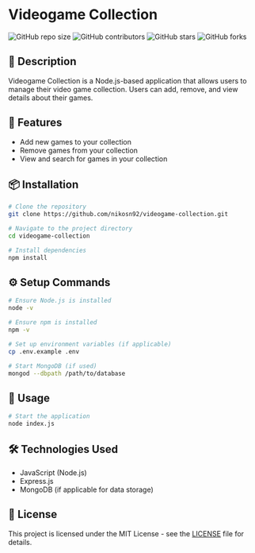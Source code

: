 # Videogame Collection

![GitHub repo size](https://img.shields.io/github/repo-size/nikosn92/videogame-collection)
![GitHub contributors](https://img.shields.io/github/contributors/nikosn92/videogame-collection)
![GitHub stars](https://img.shields.io/github/stars/nikosn92/videogame-collection?style=social)
![GitHub forks](https://img.shields.io/github/forks/nikosn92/videogame-collection?style=social)

## 📌 Description
Videogame Collection is a Node.js-based application that allows users to manage their video game collection. Users can add, remove, and view details about their games.

## 🚀 Features
- Add new games to your collection
- Remove games from your collection
- View and search for games in your collection

## 📦 Installation
```bash
# Clone the repository
git clone https://github.com/nikosn92/videogame-collection.git

# Navigate to the project directory
cd videogame-collection

# Install dependencies
npm install
```

## ⚙️ Setup Commands
```bash
# Ensure Node.js is installed
node -v

# Ensure npm is installed
npm -v

# Set up environment variables (if applicable)
cp .env.example .env

# Start MongoDB (if used)
mongod --dbpath /path/to/database
```

## 🔧 Usage
```bash
# Start the application
node index.js
```

## 🛠️ Technologies Used
- JavaScript (Node.js)
- Express.js
- MongoDB (if applicable for data storage)

## 📜 License
This project is licensed under the MIT License - see the [LICENSE](LICENSE) file for details.

 

